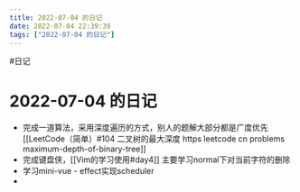 ```yaml
---
title: 2022-07-04 的日记
date: 2022-07-04 22:39:39
tags: ["2022-07-04 的日记"]
---
```

#日记

# 2022-07-04 的日记
- 完成一道算法，采用深度遍历的方式，别人的题解大部分都是广度优先[[LeetCode（简单）#104 二叉树的最大深度 https leetcode cn problems maximum-depth-of-binary-tree]]
- 完成键盘侠，[[Vim的学习使用#day4]] 主要学习normal下对当前字符的删除
- 学习mini-vue - effect实现scheduler
- 